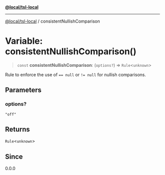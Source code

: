 [**@local/tsl-local**](../README.md)

***

[@local/tsl-local](../README.md) / consistentNullishComparison

# Variable: consistentNullishComparison()

> `const` **consistentNullishComparison**: (`options?`) => `Rule`\<`unknown`\>

Rule to enforce the use of `== null` or `!= null` for nullish comparisons.

## Parameters

### options?

`"off"`

## Returns

`Rule`\<`unknown`\>

## Since

0.0.0
